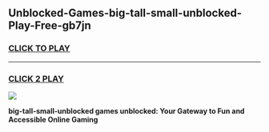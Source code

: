 
## Unblocked-Games-big-tall-small-unblocked-Play-Free-gb7jn
<h3>
<a href="https://premium76.site?title=big-tall-small-unblocked&ref=12A">CLICK TO PLAY</a></h3>
<hr>

<h3>
<a href="https://premium76.site?title=big-tall-small-unblocked&ref=12A">CLICK 2 PLAY</a>
  
</h3>

<a href="https://premium76.site?title=big-tall-small-unblocked&ref=12A"><img src="https://clearcache.store/games.png"></a>


**big-tall-small-unblocked games unblocked: Your Gateway to Fun and Accessible Online Gaming**

